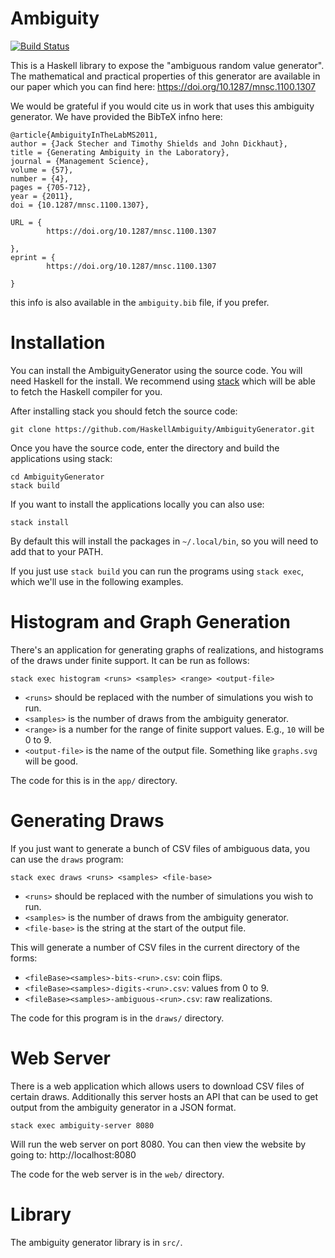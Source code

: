 # Ambiguity

[![Build Status](https://travis-ci.org/HaskellAmbiguity/AmbiguityGenerator.svg?branch=master)](https://travis-ci.org/HaskellAmbiguity/AmbiguityGenerator)

This is a Haskell library to expose the "ambiguous random value generator". The mathematical and practical properties of this generator are available in our paper which you can find here: https://doi.org/10.1287/mnsc.1100.1307

We would be grateful if you would cite us in work that uses this ambiguity generator. We have provided the BibTeX infno here:

```
@article{AmbiguityInTheLabMS2011,
author = {Jack Stecher and Timothy Shields and John Dickhaut},
title = {Generating Ambiguity in the Laboratory},
journal = {Management Science},
volume = {57},
number = {4},
pages = {705-712},
year = {2011},
doi = {10.1287/mnsc.1100.1307},

URL = {
        https://doi.org/10.1287/mnsc.1100.1307
   
},
eprint = {
        https://doi.org/10.1287/mnsc.1100.1307
   
}
```

this info is also available in the `ambiguity.bib` file, if you prefer.

# Installation

You can install the AmbiguityGenerator using the source code. You will
need Haskell for the install. We recommend using
[stack](https://docs.haskellstack.org/en/stable/README/) which will be
able to fetch the Haskell compiler for you.

After installing stack you should fetch the source code:

    git clone https://github.com/HaskellAmbiguity/AmbiguityGenerator.git

Once you have the source code, enter the directory and build the
applications using stack:

    cd AmbiguityGenerator
    stack build

If you want to install the applications locally you can also use:

    stack install
    
By default this will install the packages in `~/.local/bin`, so you
will need to add that to your PATH.

If you just use `stack build` you can run the programs using `stack
exec`, which we'll use in the following examples.

# Histogram and Graph Generation

There's an application for generating graphs of realizations, and
histograms of the draws under finite support. It can be run as
follows:

    stack exec histogram <runs> <samples> <range> <output-file>
    
- `<runs>` should be replaced with the number of simulations you wish to run.
- `<samples>` is the number of draws from the ambiguity generator.
- `<range>` is a number for the range of finite support values. E.g., `10` will be 0 to 9.
- `<output-file>` is the name of the output file. Something like `graphs.svg` will be good.

The code for this is in the `app/` directory.

# Generating Draws

If you just want to generate a bunch of CSV files of ambiguous data,
you can use the `draws` program:

    stack exec draws <runs> <samples> <file-base>
    
- `<runs>` should be replaced with the number of simulations you wish to run.
- `<samples>` is the number of draws from the ambiguity generator.
- `<file-base>` is the string at the start of the output file.

This will generate a number of CSV files in the current directory of the forms:

- `<fileBase><samples>-bits-<run>.csv`: coin flips.
- `<fileBase><samples>-digits-<run>.csv`: values from 0 to 9.
- `<fileBase><samples>-ambiguous-<run>.csv`: raw realizations.

The code for this program is in the `draws/` directory.

# Web Server

There is a web application which allows users to download CSV files of
certain draws. Additionally this server hosts an API that can be used
to get output from the ambiguity generator in a JSON format.

    stack exec ambiguity-server 8080
    
Will run the web server on port 8080. You can then view the website by
going to: http://localhost:8080

The code for the web server is in the `web/` directory.

# Library

The ambiguity generator library is in `src/`.
